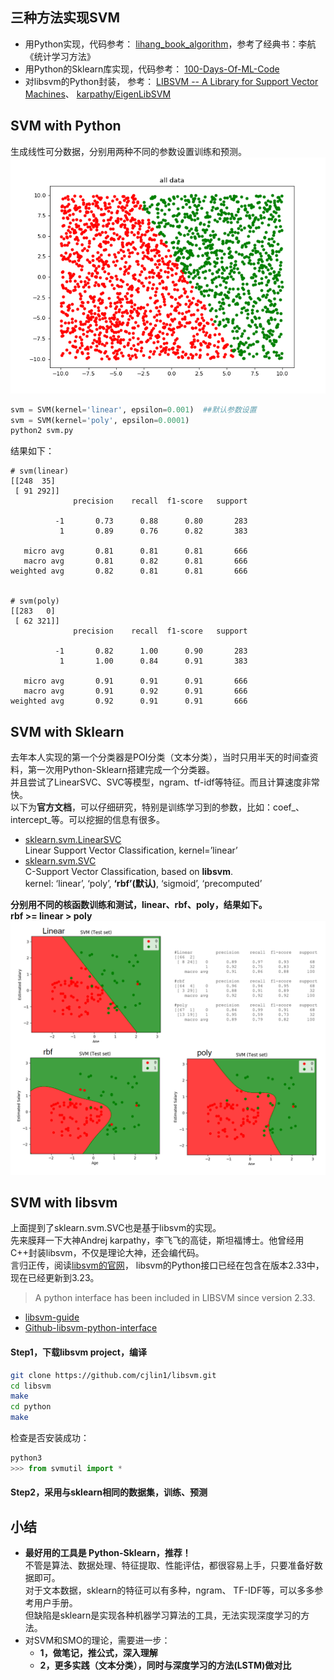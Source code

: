## 三种方法实现SVM
- 用Python实现，代码参考： [lihang_book_algorithm](https://github.com/huankiki/lihang_book_algorithm)，参考了经典书：李航《统计学习方法》
- 用Python的Sklearn库实现，代码参考： [100-Days-Of-ML-Code](https://github.com/Avik-Jain/100-Days-Of-ML-Code) 
- 对libsvm的Python封装， 参考： [LIBSVM -- A Library for Support Vector Machines](https://www.csie.ntu.edu.tw/~cjlin/libsvm/)、  [karpathy/EigenLibSVM](https://github.com/karpathy/EigenLibSVM)


## SVM with Python
生成线性可分数据，分别用两种不同的参数设置训练和预测。  
![](./graph/svm_python.png)  
```python
svm = SVM(kernel='linear', epsilon=0.001)  ##默认参数设置
svm = SVM(kernel='poly', epsilon=0.0001)
python2 svm.py
```

结果如下：
```text
# svm(linear)
[[248  35]
 [ 91 292]]
              precision    recall  f1-score   support

          -1       0.73      0.88      0.80       283
           1       0.89      0.76      0.82       383

   micro avg       0.81      0.81      0.81       666
   macro avg       0.81      0.82      0.81       666
weighted avg       0.82      0.81      0.81       666


# svm(poly)
[[283   0]
 [ 62 321]]
              precision    recall  f1-score   support

          -1       0.82      1.00      0.90       283
           1       1.00      0.84      0.91       383

   micro avg       0.91      0.91      0.91       666
   macro avg       0.91      0.92      0.91       666
weighted avg       0.92      0.91      0.91       666
```

## SVM with Sklearn
去年本人实现的第一个分类器是POI分类（文本分类），当时只用半天的时间查资料，第一次用Python-Sklearn搭建完成一个分类器。  
并且尝试了LinearSVC、SVC等模型，ngram、tf-idf等特征。而且计算速度非常快。  
以下为**官方文档**，可以仔细研究，特别是训练学习到的参数，比如：coef_、intercept_等。可以挖掘的信息有很多。
- [sklearn.svm.LinearSVC](https://scikit-learn.org/stable/modules/generated/sklearn.svm.LinearSVC.html#sklearn.svm.LinearSVC)  
Linear Support Vector Classification, kernel=’linear’
- [sklearn.svm.SVC](https://scikit-learn.org/stable/modules/generated/sklearn.svm.SVC.html#sklearn.svm.SVC)  
C-Support Vector Classification, based on **libsvm**.  
kernel: ‘linear’, ‘poly’, **‘rbf’(默认)**, ‘sigmoid’, ‘precomputed’

**分别用不同的核函数训练和测试，linear、rbf、poly，结果如下。**  
**rbf >= linear > poly**  
![](./graph/svm_sklearn.png)


## SVM with libsvm
上面提到了sklearn.svm.SVC也是基于libsvm的实现。  
先来膜拜一下大神Andrej karpathy，李飞飞的高徒，斯坦福博士。他曾经用C++封装libsvm，不仅是理论大神，还会编代码。  
言归正传，阅读[libsvm的官网](https://www.csie.ntu.edu.tw/~cjlin/libsvm/)， libsvm的Python接口已经在包含在版本2.33中，现在已经更新到3.23。
> A python interface has been included in LIBSVM since version 2.33.
- [libsvm-guide](https://www.csie.ntu.edu.tw/~cjlin/papers/guide/guide.pdf)
- [Github-libsvm-python-interface](https://github.com/cjlin1/libsvm/tree/master/python)

#### Step1，下载libsvm project，编译
```bash
git clone https://github.com/cjlin1/libsvm.git
cd libsvm
make
cd python
make
```
检查是否安装成功：
```python
python3
>>> from svmutil import *

```

#### Step2，采用与sklearn相同的数据集，训练、预测


## 小结
- **最好用的工具是 Python-Sklearn，推荐！**  
不管是算法、数据处理、特征提取、性能评估，都很容易上手，只要准备好数据即可。  
对于文本数据，sklearn的特征可以有多种，ngram、 TF-IDF等，可以多多参考用户手册。  
但缺陷是sklearn是实现各种机器学习算法的工具，无法实现深度学习的方法。
- 对SVM和SMO的理论，需要进一步：
    - **1，做笔记，推公式，深入理解**
    - **2，更多实践（文本分类），同时与深度学习的方法(LSTM)做对比**
